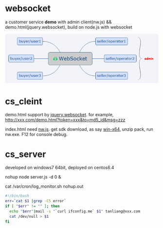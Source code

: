 # websocket

a customer service **demo** with admin client(nw.js) && demo.html(jquery.websocket), build on node.js with websocket

 ![mind](https://github.com/tanliang/websocket/raw/master/all.png)
 
# cs_cleint

demo.html support by [jquery.websocket](https://github.com/clickalicious/jQuery.WebSocket). for example, http://xxx.com/demo.html?token=xxx&to=md5_id&msg=zzz

index.html need [nw.js](https://github.com/nwjs/nw.js). get sdk download, as say [win-x64](http://dl.nwjs.io/v0.14.1/nwjs-v0.14.1-win-x64.zip), unzip pack, run nw.exe. F12 for console debug.

# cs_server

developed on windows7 64bit, deployed on centos6.4

nohup node server.js -d 0 &

cat /var/cron/log_monitor.sh nohup.out
```bash
#!/bin/bash
err=`cat $1 |grep -C5 error`
if [ "$err" != "" ]; then
  echo "$err"|mail -s "`curl ifconfig.me` $1" tanliang@xxx.com
  cat /dev/null > $1
fi
```